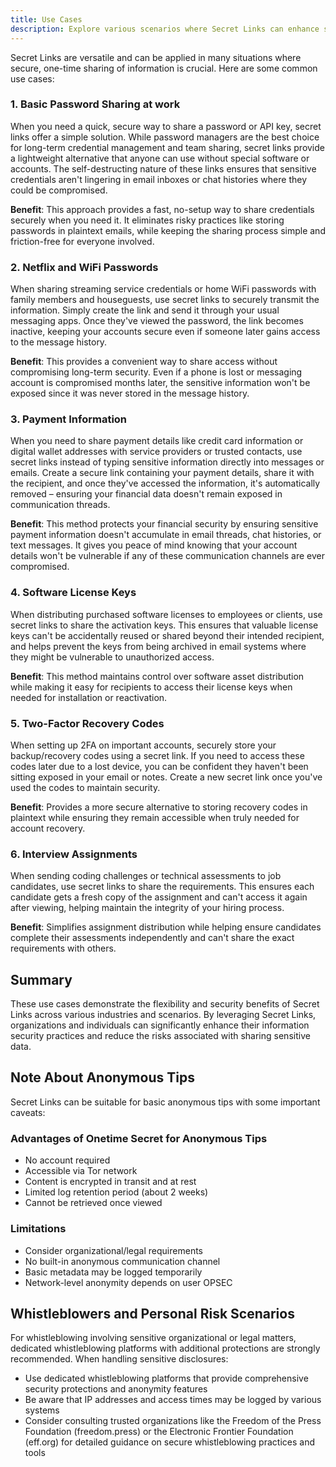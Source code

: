 ```yaml
---
title: Use Cases
description: Explore various scenarios where Secret Links can enhance security and streamline sensitive information sharing.
---
```



Secret Links are versatile and can be applied in many situations where secure, one-time sharing of information is crucial. Here are some common use cases:


### 1. Basic Password Sharing at work

When you need a quick, secure way to share a password or API key, secret links offer a simple solution. While password managers are the best choice for long-term credential management and team sharing, secret links provide a lightweight alternative that anyone can use without special software or accounts. The self-destructing nature of these links ensures that sensitive credentials aren't lingering in email inboxes or chat histories where they could be compromised.

**Benefit**: This approach provides a fast, no-setup way to share credentials securely when you need it. It eliminates risky practices like storing passwords in plaintext emails, while keeping the sharing process simple and friction-free for everyone involved.

### 2. Netflix and WiFi Passwords

When sharing streaming service credentials or home WiFi passwords with family members and houseguests, use secret links to securely transmit the information. Simply create the link and send it through your usual messaging apps. Once they've viewed the password, the link becomes inactive, keeping your accounts secure even if someone later gains access to the message history.

**Benefit**: This provides a convenient way to share access without compromising long-term security. Even if a phone is lost or messaging account is compromised months later, the sensitive information won't be exposed since it was never stored in the message history.

### 3. Payment Information

When you need to share payment details like credit card information or digital wallet addresses with service providers or trusted contacts, use secret links instead of typing sensitive information directly into messages or emails. Create a secure link containing your payment details, share it with the recipient, and once they've accessed the information, it's automatically removed – ensuring your financial data doesn't remain exposed in communication threads.

**Benefit**: This method protects your financial security by ensuring sensitive payment information doesn't accumulate in email threads, chat histories, or text messages. It gives you peace of mind knowing that your account details won't be vulnerable if any of these communication channels are ever compromised.

### 4. Software License Keys
When distributing purchased software licenses to employees or clients, use secret links to share the activation keys. This ensures that valuable license keys can't be accidentally reused or shared beyond their intended recipient, and helps prevent the keys from being archived in email systems where they might be vulnerable to unauthorized access.

**Benefit**: This method maintains control over software asset distribution while making it easy for recipients to access their license keys when needed for installation or reactivation.

### 5. Two-Factor Recovery Codes
When setting up 2FA on important accounts, securely store your backup/recovery codes using a secret link. If you need to access these codes later due to a lost device, you can be confident they haven't been sitting exposed in your email or notes. Create a new secret link once you've used the codes to maintain security.

**Benefit**: Provides a more secure alternative to storing recovery codes in plaintext while ensuring they remain accessible when truly needed for account recovery.

### 6. Interview Assignments
When sending coding challenges or technical assessments to job candidates, use secret links to share the requirements. This ensures each candidate gets a fresh copy of the assignment and can't access it again after viewing, helping maintain the integrity of your hiring process.

**Benefit**: Simplifies assignment distribution while helping ensure candidates complete their assessments independently and can't share the exact requirements with others.


## Summary

These use cases demonstrate the flexibility and security benefits of Secret Links across various industries and scenarios. By leveraging Secret Links, organizations and individuals can significantly enhance their information security practices and reduce the risks associated with sharing sensitive data.

## Note About Anonymous Tips

Secret Links can be suitable for basic anonymous tips with some important caveats:

### Advantages of Onetime Secret for Anonymous Tips
- No account required
- Accessible via Tor network
- Content is encrypted in transit and at rest
- Limited log retention period (about 2 weeks)
- Cannot be retrieved once viewed

### Limitations
- Consider organizational/legal requirements
- No built-in anonymous communication channel
- Basic metadata may be logged temporarily
- Network-level anonymity depends on user OPSEC

## Whistleblowers and Personal Risk Scenarios

For whistleblowing involving sensitive organizational or legal matters, dedicated whistleblowing platforms with additional protections are strongly recommended. When handling sensitive disclosures:

- Use dedicated whistleblowing platforms that provide comprehensive security protections and anonymity features
- Be aware that IP addresses and access times may be logged by various systems
- Consider consulting trusted organizations like the Freedom of the Press Foundation (freedom.press) or the Electronic Frontier Foundation (eff.org) for detailed guidance on secure whistleblowing practices and tools

